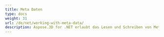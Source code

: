 ```yaml
---
title: Meta Daten
type: docs
weight: 31
url: /de/net/working-with-meta-data/
description: Aspose.3D for .NET erlaubt das Lesen und Schreiben von Metadaten für Szene und Objekte.
---
```

